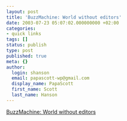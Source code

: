 ```yaml
---
layout: post
title: 'BuzzMachine: World without editors'
date: 2003-07-23 05:07:02.000000000 +02:00
categories:
- quick links
tags: []
status: publish
type: post
published: true
meta: {}
author:
  login: shanson
  email: papascott-wp@gmail.com
  display_name: PapaScott
  first_name: Scott
  last_name: Hanson
---
```

<p><a title="'if I'm wrong, you'll tell me. For _you_ are my editor.'" href="http://www.buzzmachine.com/archives/2003_07.html#004263">BuzzMachine: World without editors</a></p>
